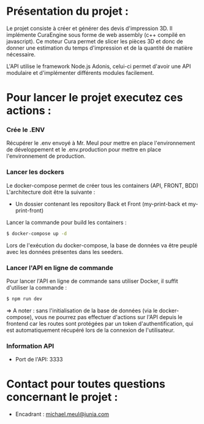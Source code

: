 # Présentation du projet :

Le projet consiste à créer et générer des devis d'impression 3D.
Il implémente CuraEngine sous forme de web assembly (c++ compilé en javascript). Ce moteur Cura permet de slicer les pièces 3D et donc de donner une estimation du temps d'impression et de la quantité de matière nécessaire.

L'API utilise le framework Node.js Adonis, celui-ci permet d'avoir une API modulaire et d'implémenter différents modules facilement.

# Pour lancer le projet executez ces actions :

### Crée le .ENV

Récupérer le .env envoyé à Mr. Meul pour mettre en place l'environnement de développement et le .env.production pour mettre en place l'environnement de production.

### Lancer les dockers

Le docker-compose permet de créer tous les containers (API, FRONT, BDD)
L'architecture doit être la suivante :
- Un dossier contenant les repository Back et Front (my-print-back et my-print-front)

Lancer la commande pour build les containers :

```bash
$ docker-compose up -d
```

Lors de l'exécution du docker-compose, la base de données va être peuplé avec les données présentes dans les seeders.

### Lancer l'API en ligne de commande

Pour lancer l'API en ligne de commande sans utiliser Docker, il suffit d'utiliser la commande :

```bash
$ npm run dev
```

=> A noter : sans l'initialisation de la base de données (via le docker-compose), vous ne pourrez pas effectuer d'actions sur l'API depuis le frontend car les routes sont protégées par un token d'authentification, qui est automatiquement récupéré lors de la connexion de l'utilisateur.

### Information API

- Port de l'API: 3333

# Contact pour toutes questions concernant le projet :
- Encadrant    : michael.meul@junia.com
